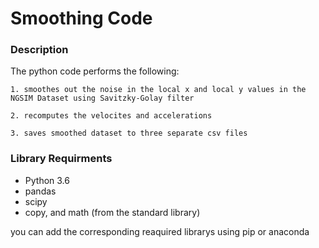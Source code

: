 # Smoothing Code

### Description 
The python code performs the following:

    1. smoothes out the noise in the local x and local y values in the NGSIM Dataset using Savitzky-Golay filter
    
    2. recomputes the velocites and accelerations
    
    3. saves smoothed dataset to three separate csv files
    

### Library Requirments
- Python 3.6
- pandas
- scipy
- copy, and math (from the standard library)

you can add the corresponding reaquired librarys using pip or anaconda

